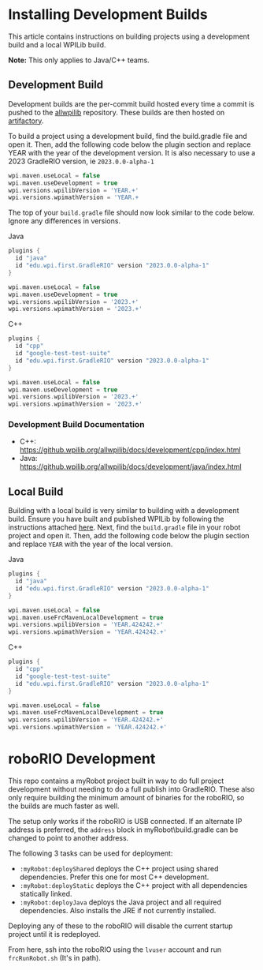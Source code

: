 # Installing Development Builds

This article contains instructions on building projects using a development build and a local WPILib build.

**Note:** This only applies to Java/C++ teams.

## Development Build

Development builds are the per-commit build hosted every time a commit is pushed to the [allwpilib](https://github.com/wpilibsuite/allwpilib/) repository. These builds are then hosted on [artifactory](https://frcmaven.wpi.edu/artifactory/webapp/#/home).

To build a project using a development build, find the build.gradle file and open it. Then, add the following code below the plugin section and replace YEAR with the year of the development version. It is also necessary to use a 2023 GradleRIO version, ie `2023.0.0-alpha-1`

```groovy
wpi.maven.useLocal = false
wpi.maven.useDevelopment = true
wpi.versions.wpilibVersion = 'YEAR.+'
wpi.versions.wpimathVersion = 'YEAR.+
```

The top of your ``build.gradle`` file should now look similar to the code below. Ignore any differences in versions.

Java
```groovy
plugins {
  id "java"
  id "edu.wpi.first.GradleRIO" version "2023.0.0-alpha-1"
}

wpi.maven.useLocal = false
wpi.maven.useDevelopment = true
wpi.versions.wpilibVersion = '2023.+'
wpi.versions.wpimathVersion = '2023.+'
```

C++
```groovy
plugins {
  id "cpp"
  id "google-test-test-suite"
  id "edu.wpi.first.GradleRIO" version "2023.0.0-alpha-1"
}

wpi.maven.useLocal = false
wpi.maven.useDevelopment = true
wpi.versions.wpilibVersion = '2023.+'
wpi.versions.wpimathVersion = '2023.+'
```

### Development Build Documentation

* C++: https://github.wpilib.org/allwpilib/docs/development/cpp/index.html
* Java: https://github.wpilib.org/allwpilib/docs/development/java/index.html

## Local Build

Building with a local build is very similar to building with a development build. Ensure you have built and published WPILib by following the instructions attached [here](https://github.com/wpilibsuite/allwpilib#building-wpilib). Next, find the ``build.gradle`` file in your robot project and open it. Then, add the following code below the plugin section and replace ``YEAR`` with the year of the local version.

Java
```groovy
plugins {
  id "java"
  id "edu.wpi.first.GradleRIO" version "2023.0.0-alpha-1"
}

wpi.maven.useLocal = false
wpi.maven.useFrcMavenLocalDevelopment = true
wpi.versions.wpilibVersion = 'YEAR.424242.+'
wpi.versions.wpimathVersion = 'YEAR.424242.+'
```

C++
```groovy
plugins {
  id "cpp"
  id "google-test-test-suite"
  id "edu.wpi.first.GradleRIO" version "2023.0.0-alpha-1"
}

wpi.maven.useLocal = false
wpi.maven.useFrcMavenLocalDevelopment = true
wpi.versions.wpilibVersion = 'YEAR.424242.+'
wpi.versions.wpimathVersion = 'YEAR.424242.+'
```

# roboRIO Development

This repo contains a myRobot project built in way to do full project development without needing to do a full publish into GradleRIO. These also only require building the minimum amount of binaries for the roboRIO, so the builds are much faster as well.

The setup only works if the roboRIO is USB connected. If an alternate IP address is preferred, the `address` block in myRobot\build.gradle can be changed to point to another address.

The following 3 tasks can be used for deployment:
* `:myRobot:deployShared` deploys the C++ project using shared dependencies. Prefer this one for most C++ development.
* `:myRobot:deployStatic` deploys the C++ project with all dependencies statically linked.
* `:myRobot:deployJava` deploys the Java project and all required dependencies. Also installs the JRE if not currently installed.

Deploying any of these to the roboRIO will disable the current startup project until it is redeployed.

From here, ssh into the roboRIO using the `lvuser` account and run `frcRunRobot.sh` (It's in path).
